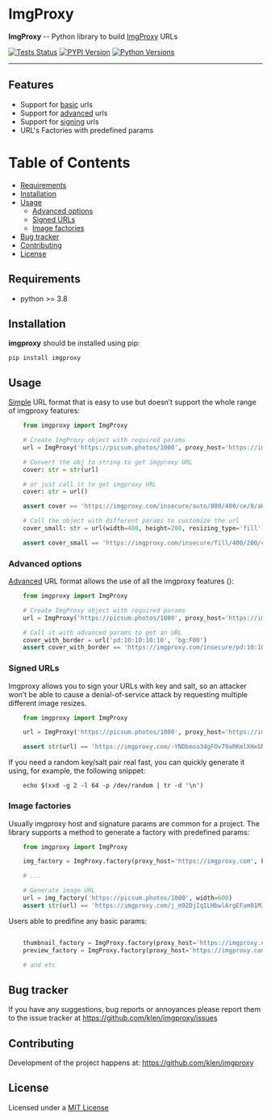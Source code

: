 # ImgProxy

**ImgProxy** -- Python library to build [ImgProxy](https://docs.imgproxy.net/) URLs

[![Tests Status](https://github.com/klen/imgproxy/workflows/tests/badge.svg)](https://github.com/klen/imgproxy/actions) [![PYPI Version](https://img.shields.io/pypi/v/imgproxy)](https://pypi.org/project/imgproxy/) [![Python Versions](https://img.shields.io/pypi/pyversions/imgproxy)](https://pypi.org/project/imgproxy/)

---

## Features

* Support for [basic](https://docs.imgproxy.net/#/generating_the_url_basic) urls
* Support for [advanced](https://docs.imgproxy.net/#/generating_the_url_advanced) urls
* Support for [signing](https://docs.imgproxy.net/#/signing_the_url) urls
* URL's Factories with predefined params

# Table of Contents

  * [Requirements](#requirements)
  * [Installation](#installation)
  * [Usage](#usage)
    * [Advanced options](#advanced-options)
    * [Signed URLs](#signed-urls)
    * [Image factories](#image-factories)
  * [Bug tracker](#bug-tracker)
  * [Contributing](#contributing)
  * [License](#license)


## Requirements

* python >= 3.8


## Installation

**imgproxy** should be installed using pip:

    pip install imgproxy


## Usage

[Simple](https://docs.imgproxy.net/#/generating_the_url_basic) URL format that
is easy to use but doesn’t support the whole range of imgproxy features:

```python
    from imgproxy import ImgProxy

    # Create ImgProxy object with required params
    url = ImgProxy('https://picsum.photos/1000', proxy_host='https://imgproxy.com', width=800, height=400)

    # Convert the obj to string to get imgproxy URL
    cover: str = str(url)

    # or just call it to get imgproxy URL
    cover: str = url()

    assert cover == 'https://imgproxy.com/insecure/auto/800/400/ce/0/aHR0cHM6Ly9waWNzdW0ucGhvdG9zLzEwMDA'

    # Call the object with different params to customize the url
    cover_small: str = url(width=400, height=200, resizing_type='fill')

    assert cover_small == 'https://imgproxy.com/insecure/fill/400/200/ce/0/aHR0cHM6Ly9waWNzdW0ucGhvdG9zLzEwMDA'

```

### Advanced options

[Advanced](https://docs.imgproxy.net/#/generating_the_url_advanced) URL format
allows the use of all the imgproxy features ():

```python
    from imgproxy import ImgProxy

    # Create ImgProxy object with required params
    url = ImgProxy('https://picsum.photos/1000', proxy_host='https://imgproxy.com')

    # Call it with advanced params to get an URL
    cover_with_border = url('pd:10:10:10:10', 'bg:F00')
    assert cover_with_border == 'https://imgproxy.com/insecure/pd:10:10:10:10/bg:F00/g:ce/rs:auto:0:0:0/aHR0cHM6Ly9waWNzdW0ucGhvdG9zLzEwMDA'

```

### Signed URLs

Imgproxy allows you to sign your URLs with key and salt, so an attacker won’t
be able to cause a denial-of-service attack by requesting multiple different
image resizes.

```python
    from imgproxy import ImgProxy

    url = ImgProxy('https://picsum.photos/1000', proxy_host='https://imgproxy.com', key="aa396160c50ea766910eab53", salt="b3fb8f215827bda5d0e7313d")

    assert str(url) == 'https://imgproxy.com/-YNDbmoa34gFOv79aRKmlXHxGNlHn0yDv111VZ5HAxo/auto/0/0/ce/0/aHR0cHM6Ly9waWNzdW0ucGhvdG9zLzEwMDA'
```

If you need a random key/salt pair real fast, you can quickly generate it
using, for example, the following snippet:

```shell
    echo $(xxd -g 2 -l 64 -p /dev/random | tr -d '\n')
```

### Image factories

Usually imgproxy host and signature params are common for a project.
The library supports a method to generate a factory with predefined params:

```python
    from imgproxy import ImgProxy

    img_factory = ImgProxy.factory(proxy_host='https://imgproxy.com', key="aa396160c50ea766910eab53", salt="b3fb8f215827bda5d0e7313d")

    # ...

    # Generate image URL
    url = img_factory('https://picsum.photos/1000', width=600)
    assert str(url) == 'https://imgproxy.com/j_m92DjIqILHbwlArgEFam01MJQRhKBjorFpDc5IOMc/auto/600/0/ce/0/aHR0cHM6Ly9waWNzdW0ucGhvdG9zLzEwMDA'
```

Users able to predifine any basic params:
```python

    thumbnail_factory = ImgProxy.factory(proxy_host='https://imgproxy.com', width=300, height=200)
    preview_factory = ImgProxy.factory(proxy_host='https://imgproxy.com', width=500, resizing_type='fit')

    # and etc
```


## Bug tracker

If you have any suggestions, bug reports or annoyances please report them to
the issue tracker at https://github.com/klen/imgproxy/issues


## Contributing

Development of the project happens at: https://github.com/klen/imgproxy


## License

Licensed under a [MIT License](http://opensource.org/licenses/MIT)
